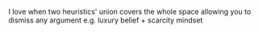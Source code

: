 I love when two heuristics' union covers the whole space allowing you to dismiss any argument e.g. luxury belief + scarcity mindset

